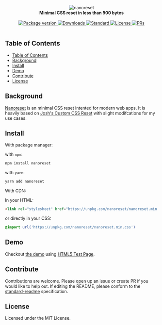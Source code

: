 <div align="center">
	<img src="header.png" alt="nanoreset"/>
	<br>
  <strong>Minimal CSS reset in less than 500 bytes</strong>
</div>
<br>
<div align="center">
  <a href="https://npmjs.org/package/nanoreset">
    <img src="https://img.shields.io/npm/v/nanoreset.svg?style=flat-square" alt="Package version" />
  </a>
  <a href="https://npmjs.org/package/nanoreset">
  <img src="https://img.shields.io/npm/dm/nanoreset.svg?style=flat-square" alt="Downloads" />
  </a>
  <a href="https://github.com/feross/standard">
    <img src="https://img.shields.io/badge/code%20style-standard-brightgreen.svg?style=flat-square" alt="Standard" />
  </a>
  <a href="https://github.com/tiaanduplessis/nanoreset/blob/master/LICENSE">
    <img src="https://img.shields.io/npm/l/nanoreset.svg?style=flat-square" alt="License" />
  </a>
  <a href="http://makeapullrequest.com">
    <img src="https://img.shields.io/badge/PRs-welcome-brightgreen.svg?style=flat-square" alt="PRs" />
  </a>
</div>
<br>

## Table of Contents

- [Table of Contents](#table-of-contents)
- [Background](#background)
- [Install](#install)
- [Demo](#demo)
- [Contribute](#contribute)
- [License](#license)

## Background

[Nanoreset](https://github.com/tiaanduplessis/nanoreset) is an minimal CSS reset intented for modern web apps. It is heavily based on [Josh's Custom CSS Reset](https://www.joshwcomeau.com/css/custom-css-reset/) with slight modifcations for my use cases.

## Install

With package manager:

with `npm`:

```sh
npm install nanoreset
```

with `yarn`:
```sh
yarn add nanoreset
```

With CDN:

In your HTML:

```html
<link rel="stylesheet" href="https://unpkg.com/nanoreset/nanoreset.min.css">
```

or directly in your CSS:

```css
@import url('https://unpkg.com/nanoreset/nanoreset.min.css')
```

## Demo

Checkout [the demo](https://tiaanduplessis.github.io/nanoreset/) using [HTML5 Test Page](https://github.com/cbracco/html5-test-page).

## Contribute

Contributions are welcome. Please open up an issue or create PR if you would like to help out. If editing the README, please conform to the [standard-readme](https://github.com/RichardLitt/standard-readme) specification.

## License

Licensed under the MIT License.
